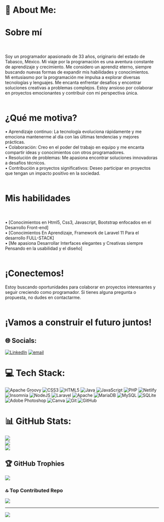 # 💫 About Me:

# Sobre mí<br><br>
Soy un programador apasionado de 33 años, originario del estado de Tabasco, México. Mi viaje por la programación es una aventura constante de aprendizaje y crecimiento. Me considero un aprendiz eterno, siempre buscando nuevas formas de expandir mis habilidades y conocimientos.<br>Mi entusiasmo por la programación me impulsa a explorar diversas tecnologías y lenguajes. Me encanta enfrentar desafíos y encontrar soluciones creativas a problemas complejos. Estoy ansioso por colaborar en proyectos emocionantes y contribuir con mi perspectiva única.<br><br>
# ¿Qué me motiva?<br>

•	Aprendizaje continuo: La tecnología evoluciona rápidamente y me emociona mantenerme al día con las últimas tendencias y mejores prácticas.<br>•	Colaboración: Creo en el poder del trabajo en equipo y me encanta compartir ideas y conocimientos con otros programadores.<br>
•	Resolución de problemas: Me apasiona encontrar soluciones innovadoras a desafíos técnicos.<br>
•	Contribución a proyectos significativos: Deseo participar en proyectos que tengan un impacto positivo en la sociedad.<br><br>
# Mis habilidades<br><br>
•	[Conocimientos en Html5, Css3, Javascript, Bootstrap enfocados en el Desarrollo Front-end]<br>
•	[Conocimientos En Aprendizaje, Framework de Laravel 11 Para el desarrollo FULL-STACK]<br>
•	[Me apasiona Desarrollar Interfaces elegantes y Creativas siempre Pensando en la usabilidad y el diseño]<br><br>

# ¡Conectemos!<br>

Estoy buscando oportunidades para colaborar en proyectos interesantes y seguir creciendo como programador. Si tienes alguna pregunta o propuesta, no dudes en contactarme.<br><br>

# ¡Vamos a construir el futuro juntos!<br>


## 🌐 Socials:
[![LinkedIn](https://img.shields.io/badge/LinkedIn-%230077B5.svg?logo=linkedin&logoColor=white)](https://linkedin.com/in/luis-andres-lopez-frías-dev) [![email](https://img.shields.io/badge/Email-D14836?logo=gmail&logoColor=white)](mailto:luisandreslopezfrias23@gmail.com) 

# 💻 Tech Stack:
![Apache Groovy](https://img.shields.io/badge/Apache%20Groovy-4298B8.svg?style=for-the-badge&logo=Apache+Groovy&logoColor=white) ![CSS3](https://img.shields.io/badge/css3-%231572B6.svg?style=for-the-badge&logo=css3&logoColor=white) ![HTML5](https://img.shields.io/badge/html5-%23E34F26.svg?style=for-the-badge&logo=html5&logoColor=white) ![Java](https://img.shields.io/badge/java-%23ED8B00.svg?style=for-the-badge&logo=openjdk&logoColor=white) ![JavaScript](https://img.shields.io/badge/javascript-%23323330.svg?style=for-the-badge&logo=javascript&logoColor=%23F7DF1E) ![PHP](https://img.shields.io/badge/php-%23777BB4.svg?style=for-the-badge&logo=php&logoColor=white) ![Netlify](https://img.shields.io/badge/netlify-%23000000.svg?style=for-the-badge&logo=netlify&logoColor=#00C7B7) ![Insomnia](https://img.shields.io/badge/Insomnia-black?style=for-the-badge&logo=insomnia&logoColor=5849BE) ![NodeJS](https://img.shields.io/badge/node.js-6DA55F?style=for-the-badge&logo=node.js&logoColor=white) ![Laravel](https://img.shields.io/badge/laravel-%23FF2D20.svg?style=for-the-badge&logo=laravel&logoColor=white) ![Apache](https://img.shields.io/badge/apache-%23D42029.svg?style=for-the-badge&logo=apache&logoColor=white) ![MariaDB](https://img.shields.io/badge/MariaDB-003545?style=for-the-badge&logo=mariadb&logoColor=white) ![MySQL](https://img.shields.io/badge/mysql-4479A1.svg?style=for-the-badge&logo=mysql&logoColor=white) ![SQLite](https://img.shields.io/badge/sqlite-%2307405e.svg?style=for-the-badge&logo=sqlite&logoColor=white) ![Adobe Photoshop](https://img.shields.io/badge/adobe%20photoshop-%2331A8FF.svg?style=for-the-badge&logo=adobe%20photoshop&logoColor=white) ![Canva](https://img.shields.io/badge/Canva-%2300C4CC.svg?style=for-the-badge&logo=Canva&logoColor=white) ![Git](https://img.shields.io/badge/git-%23F05033.svg?style=for-the-badge&logo=git&logoColor=white) ![GitHub](https://img.shields.io/badge/github-%23121011.svg?style=for-the-badge&logo=github&logoColor=white)
# 📊 GitHub Stats:
![](https://github-readme-stats.vercel.app/api?username=DesarrolladorWebFrias&theme=blue_navy&hide_border=false&include_all_commits=false&count_private=false)<br/>
![](https://nirzak-streak-stats.vercel.app/?user=DesarrolladorWebFrias&theme=blue_navy&hide_border=false)<br/>
![](https://github-readme-stats.vercel.app/api/top-langs/?username=DesarrolladorWebFrias&theme=blue_navy&hide_border=false&include_all_commits=false&count_private=false&layout=compact)

## 🏆 GitHub Trophies
![](https://github-profile-trophy.vercel.app/?username=DesarrolladorWebFrias&theme=shadow_green&no-frame=false&no-bg=true&margin-w=4)

### 🔝 Top Contributed Repo
![](https://github-contributor-stats.vercel.app/api?username=DesarrolladorWebFrias&limit=5&theme=dark&combine_all_yearly_contributions=true)

---
[![](https://visitcount.itsvg.in/api?id=DesarrolladorWebFrias&icon=9&color=1)](https://visitcount.itsvg.in)

<!-- Proudly created with GPRM ( https://gprm.itsvg.in ) -->
